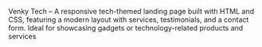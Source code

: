 Venky Tech – A responsive tech-themed landing page built with HTML and CSS, featuring a modern layout with services, testimonials, and a contact form. Ideal for showcasing gadgets or technology-related products and services
